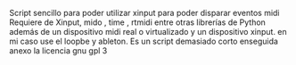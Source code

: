 Script sencillo para poder utilizar xinput para poder disparar eventos midi
Requiere de Xinput, mido , time , rtmidi entre otras librerías de Python además de un dispositivo midi real o virtualizado y un dispositivo xinput.
en mi caso use el loopbe y ableton.
Es un script demasiado corto  enseguida anexo la licencia gnu gpl 3
